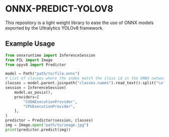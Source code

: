 # ONNX-PREDICT-YOLOV8
This repository is a light weight library to ease the use of ONNX models exported by the Ultralytics YOLOv8 framework.

## Example Usage
```python
from onnxruntime import InferenceSession
from PIL import Image
from opyv8 import Predictor

model = Path("path/to/file.onnx")
# List of classes where the index match the class id in the ONNX network
classes = model.parent.joinpath("classes.names").read_text().split("\n")
session = InferenceSession(
    model.as_posix(),
    providers=[
        "CUDAExecutionProvider",
        "CPUExecutionProvider",
    ],
)
predictor = Predictor(session, classes)
img = Image.open("path/to/image.jpg")
print(predictor.predict(img))
```